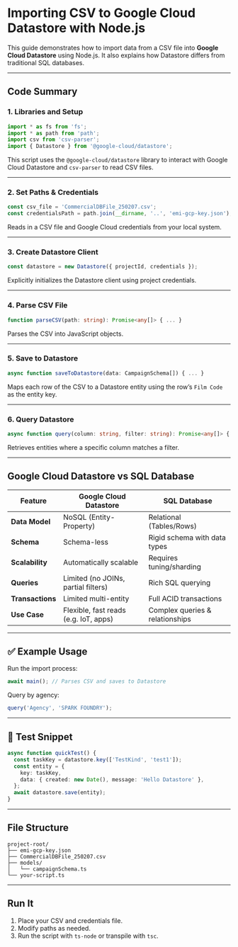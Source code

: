 # Importing CSV to Google Cloud Datastore with Node.js

This guide demonstrates how to import data from a CSV file into **Google Cloud Datastore** using Node.js. It also explains how Datastore differs from traditional SQL databases.

---

## Code Summary

### 1. **Libraries and Setup**

```ts
import * as fs from 'fs';
import * as path from 'path';
import csv from 'csv-parser';
import { Datastore } from '@google-cloud/datastore';
```

This script uses the `@google-cloud/datastore` library to interact with Google Cloud Datastore and `csv-parser` to read CSV files.

---

### 2. **Set Paths & Credentials**

```ts
const csv_file = 'CommercialDBFile_250207.csv';
const credentialsPath = path.join(__dirname, '..', 'emi-gcp-key.json');
```

Reads in a CSV file and Google Cloud credentials from your local system.

---

### 3. **Create Datastore Client**

```ts
const datastore = new Datastore({ projectId, credentials });
```

Explicitly initializes the Datastore client using project credentials.

---

### 4. **Parse CSV File**

```ts
function parseCSV(path: string): Promise<any[]> { ... }
```

Parses the CSV into JavaScript objects.

---

### 5. **Save to Datastore**

```ts
async function saveToDatastore(data: CampaignSchema[]) { ... }
```

Maps each row of the CSV to a Datastore entity using the row’s `Film Code` as the entity key.

---

### 6. **Query Datastore**

```ts
async function query(column: string, filter: string): Promise<any[]> { ... }
```

Retrieves entities where a specific column matches a filter.

---

## Google Cloud Datastore vs SQL Database

| Feature          | Google Cloud Datastore                | SQL Database                    |
| ---------------- | ------------------------------------- | ------------------------------- |
| **Data Model**   | NoSQL (Entity-Property)               | Relational (Tables/Rows)        |
| **Schema**       | Schema-less                           | Rigid schema with data types    |
| **Scalability**  | Automatically scalable                | Requires tuning/sharding        |
| **Queries**      | Limited (no JOINs, partial filters)   | Rich SQL querying               |
| **Transactions** | Limited multi-entity                  | Full ACID transactions          |
| **Use Case**     | Flexible, fast reads (e.g. IoT, apps) | Complex queries & relationships |

---

## ✅ Example Usage

Run the import process:

```ts
await main(); // Parses CSV and saves to Datastore
```

Query by agency:

```ts
query('Agency', 'SPARK FOUNDRY');
```

---

## 🧪 Test Snippet

```ts
async function quickTest() {
  const taskKey = datastore.key(['TestKind', 'test1']);
  const entity = {
    key: taskKey,
    data: { created: new Date(), message: 'Hello Datastore' },
  };
  await datastore.save(entity);
}
```

---

## File Structure

```
project-root/
├── emi-gcp-key.json
├── CommercialDBFile_250207.csv
├── models/
│   └── campaignSchema.ts
└── your-script.ts
```

---

## Run It

1. Place your CSV and credentials file.
2. Modify paths as needed.
3. Run the script with `ts-node` or transpile with `tsc`.
